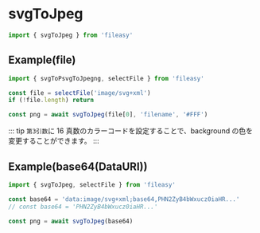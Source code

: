 # svgToJpeg

```ts
import { svgToJpeg } from 'fileasy'
```

## Example​(file)

```ts
import { svgToPsvgToJpegng, selectFile } from 'fileasy'

const file = selectFile('image/svg+xml')
if (!file.length) return

const png = await svgToJpeg(file[0], 'filename', '#FFF')
```

::: tip
`第3引数`に 16 真数のカラーコードを設定することで、background の色を変更することができます。
:::

## Example​(base64(DataURI))

```ts
import { svgToJpeg, selectFile } from 'fileasy'

const base64 = 'data:image/svg+xml;base64,PHN2ZyB4bWxucz0iaHR...'
// const base64 = 'PHN2ZyB4bWxucz0iaHR...'

const png = await svgToJpeg(base64)
```
